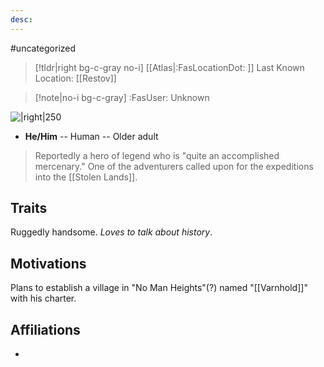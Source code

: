 ```yaml
---
desc:
---
```

#uncategorized
>[!tldr|right bg-c-gray no-i] [[Atlas|:FasLocationDot: ]] Last Known Location: [[Restov]]

>[!note|no-i bg-c-gray] :FasUser: Unknown

![|right|250](https://static.wikia.nocookie.net/pathfinderkingmaker_gamepedia_en/images/3/3a/MaegarVarn.png/revision/latest?cb=20180927134346)

- **He/Him** -- Human -- Older adult

>Reportedly a hero of legend who is "quite an accomplished mercenary." One of the adventurers called upon for the expeditions into the [[Stolen Lands]].

## Traits
Ruggedly handsome. *Loves to talk about history*.

## Motivations
Plans to establish a village in "No Man Heights"(?) named "[[Varnhold]]" with his charter.

## Affiliations
- 